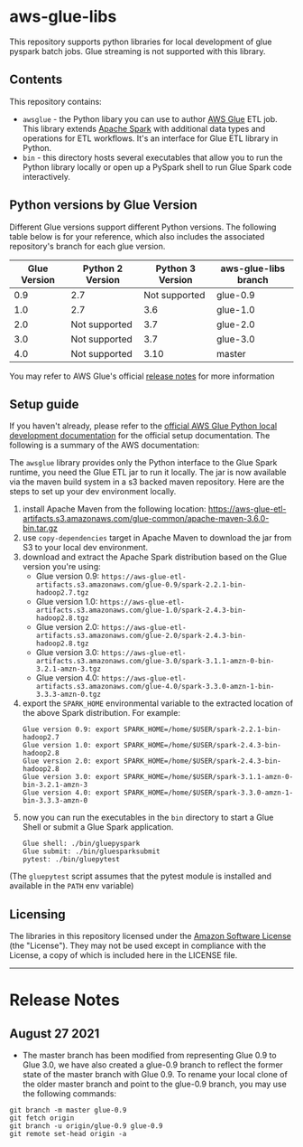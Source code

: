 # aws-glue-libs

This repository supports python libraries for local development of glue pyspark batch jobs. Glue streaming is not supported with this library.

## Contents
This repository contains:
 * `awsglue` - the Python libary you can use to author [AWS Glue](https://aws.amazon.com/glue) ETL job. This library extends [Apache Spark](https://spark.apache.org/) with additional data types and operations for ETL workflows. It's an interface for Glue ETL library in Python.
 * `bin` - this directory hosts several executables that allow you to run the Python library locally or open up a PySpark shell to run Glue Spark code interactively.

## Python versions by Glue Version

Different Glue versions support different Python versions. The following table below is for your reference, which also includes the associated repository's branch for each glue version.

| Glue Version  | Python 2 Version  | Python 3 Version  | aws-glue-libs branch |
|---|---|---|----------------------|
| 0.9  | 2.7  | Not supported | glue-0.9             |
| 1.0  | 2.7  | 3.6  | glue-1.0             |
| 2.0  |  Not supported | 3.7  | glue-2.0             |
| 3.0  | Not supported  | 3.7  | glue-3.0             |
| 4.0  | Not supported  | 3.10 | master               |

You may refer to AWS Glue's official [release notes](https://docs.aws.amazon.com/glue/latest/dg/release-notes.html) for more information

## Setup guide

If you haven't already, please refer to the [official AWS Glue Python local development documentation](https://docs.aws.amazon.com/glue/latest/dg/aws-glue-programming-etl-libraries.html#develop-local-python) for the official setup documentation. The following is a summary of the AWS documentation:

The `awsglue` library provides only the Python interface to the Glue Spark runtime, you need the Glue ETL jar to run it locally. The jar is now available via the maven build system in a s3 backed maven repository. Here are the steps to set up your dev environment locally.

1. install Apache Maven from the following location: https://aws-glue-etl-artifacts.s3.amazonaws.com/glue-common/apache-maven-3.6.0-bin.tar.gz
1. use `copy-dependencies` target in Apache Maven to download the jar from S3 to your local dev environment.
1. download and extract the Apache Spark distribution based on the Glue version you're using:
   * Glue version 0.9: `https://aws-glue-etl-artifacts.s3.amazonaws.com/glue-0.9/spark-2.2.1-bin-hadoop2.7.tgz`
   * Glue version 1.0: `https://aws-glue-etl-artifacts.s3.amazonaws.com/glue-1.0/spark-2.4.3-bin-hadoop2.8.tgz`
   * Glue version 2.0: `https://aws-glue-etl-artifacts.s3.amazonaws.com/glue-2.0/spark-2.4.3-bin-hadoop2.8.tgz`
   * Glue version 3.0: `https://aws-glue-etl-artifacts.s3.amazonaws.com/glue-3.0/spark-3.1.1-amzn-0-bin-3.2.1-amzn-3.tgz`
   * Glue version 4.0: `https://aws-glue-etl-artifacts.s3.amazonaws.com/glue-4.0/spark-3.3.0-amzn-1-bin-3.3.3-amzn-0.tgz` 
1. export the `SPARK_HOME` environmental variable to the extracted location of the above Spark distribution. For example:
    ```
    Glue version 0.9: export SPARK_HOME=/home/$USER/spark-2.2.1-bin-hadoop2.7
    Glue version 1.0: export SPARK_HOME=/home/$USER/spark-2.4.3-bin-hadoop2.8
    Glue version 2.0: export SPARK_HOME=/home/$USER/spark-2.4.3-bin-hadoop2.8
    Glue version 3.0: export SPARK_HOME=/home/$USER/spark-3.1.1-amzn-0-bin-3.2.1-amzn-3
    Glue version 4.0: export SPARK_HOME=/home/$USER/spark-3.3.0-amzn-1-bin-3.3.3-amzn-0
    ```
1. now you can run the executables in the `bin` directory to start a Glue Shell or submit a Glue Spark application.
    ```
    Glue shell: ./bin/gluepyspark
    Glue submit: ./bin/gluesparksubmit
    pytest: ./bin/gluepytest
    ```
(The `gluepytest` script assumes that the pytest module is installed and available in the `PATH` env variable)

## Licensing

The libraries in this repository licensed under the [Amazon Software License](http://aws.amazon.com/asl/) (the "License"). They may not be used except in compliance with the License, a copy of which is included here in the LICENSE file.

---

# Release Notes

## August 27 2021
* The master branch has been modified from representing Glue 0.9 to Glue 3.0, we have also created a glue-0.9 branch to reflect the former state of the master branch with Glue 0.9. To rename your local clone of the older master branch and point to the glue-0.9 branch, you may use the following commands:
```
git branch -m master glue-0.9
git fetch origin
git branch -u origin/glue-0.9 glue-0.9
git remote set-head origin -a
```

